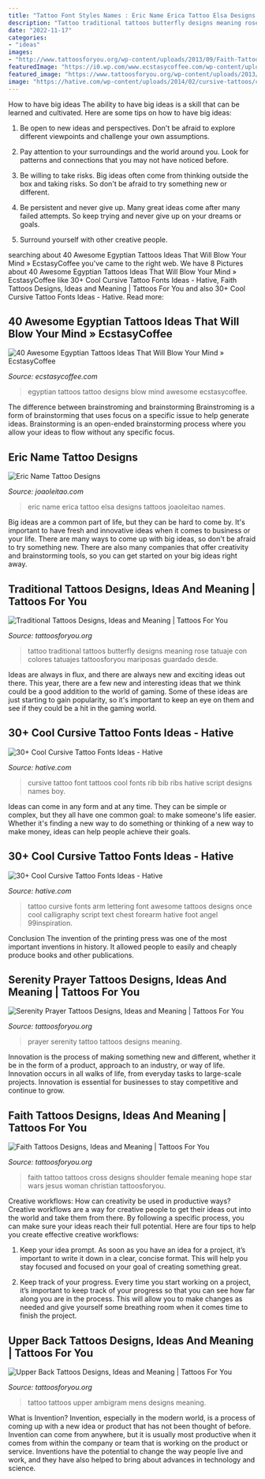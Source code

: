 ```yaml
---
title: "Tattoo Font Styles Names : Eric Name Erica Tattoo Elsa Designs Tattoos Joaoleitao Names"
description: "Tattoo traditional tattoos butterfly designs meaning rose tatuaje con colores tatuajes tattoosforyou mariposas guardado desde"
date: "2022-11-17"
categories:
- "ideas"
images:
- "http://www.tattoosforyou.org/wp-content/uploads/2013/09/Faith-Tattoos-For-Girls.jpg"
featuredImage: "https://i0.wp.com/www.ecstasycoffee.com/wp-content/uploads/2016/09/Egyptian-Tattoo-Designs-15.jpg?resize=600%2C800"
featured_image: "https://www.tattoosforyou.org/wp-content/uploads/2013/10/The-Serenity-Prayer-Tattoo.jpg"
image: "https://hative.com/wp-content/uploads/2014/02/cursive-tattoos/cursive-font-tattoo-on-bib-5.jpg"
---
```



How to have big ideas
The ability to have big ideas is a skill that can be learned and cultivated. Here are some tips on how to have big ideas:
1. Be open to new ideas and perspectives. Don't be afraid to explore different viewpoints and challenge your own assumptions.

2. Pay attention to your surroundings and the world around you. Look for patterns and connections that you may not have noticed before.

3. Be willing to take risks. Big ideas often come from thinking outside the box and taking risks. So don't be afraid to try something new or different.

4. Be persistent and never give up. Many great ideas come after many failed attempts. So keep trying and never give up on your dreams or goals.

5. Surround yourself with other creative people.

	

		
searching about 40 Awesome Egyptian Tattoos Ideas That Will Blow Your Mind » EcstasyCoffee you've came to the right web. We have 8 Pictures about 40 Awesome Egyptian Tattoos Ideas That Will Blow Your Mind » EcstasyCoffee like 30+ Cool Cursive Tattoo Fonts Ideas - Hative, Faith Tattoos Designs, Ideas and Meaning | Tattoos For You and also 30+ Cool Cursive Tattoo Fonts Ideas - Hative. Read more:
		
    
## 40 Awesome Egyptian Tattoos Ideas That Will Blow Your Mind » EcstasyCoffee

<img loading=lazy src="https://i0.wp.com/www.ecstasycoffee.com/wp-content/uploads/2016/09/Egyptian-Tattoo-Designs-15.jpg?resize=600%2C800" onerror="this.onerror=null;this.src='https://tse3.mm.bing.net/th?id=OIP.xZhi5S6z1Xq1-_KOtkRKRQHaJ4&amp;pid=15.1';" alt="40 Awesome Egyptian Tattoos Ideas That Will Blow Your Mind » EcstasyCoffee">

_Source: ecstasycoffee.com_

>egyptian tattoos tattoo designs blow mind awesome ecstasycoffee. 

	

The difference between brainstroming and brainstorming
Brainstroming is a form of brainstorming that uses focus on a specific issue to help generate ideas. Brainstorming is an open-ended brainstorming process where you allow your ideas to flow without any specific focus.

    
## Eric Name Tattoo Designs

<img loading=lazy src="https://www.joaoleitao.com/tattoo-name/files/male-names2/tattoo-design-name-eric-05.png" onerror="this.onerror=null;this.src='https://tse1.mm.bing.net/th?id=OIP.h5dgUGmftL9uoIsWfbEw8AHaFX&amp;pid=15.1';" alt="Eric Name Tattoo Designs">

_Source: joaoleitao.com_

>eric name erica tattoo elsa designs tattoos joaoleitao names. 

	

Big ideas are a common part of life, but they can be hard to come by. It's important to have fresh and innovative ideas when it comes to business or your life. There are many ways to come up with big ideas, so don't be afraid to try something new. There are also many companies that offer creativity and brainstorming tools, so you can get started on your big ideas right away.

    
## Traditional Tattoos Designs, Ideas And Meaning | Tattoos For You

<img loading=lazy src="http://www.tattoosforyou.org/wp-content/uploads/2013/09/Traditional-Butterfly-Tattoo-768x1024.jpg" onerror="this.onerror=null;this.src='https://tse1.mm.bing.net/th?id=OIP.bjuWF6rg0cO4xanBEdQa-AHaJ4&amp;pid=15.1';" alt="Traditional Tattoos Designs, Ideas and Meaning | Tattoos For You">

_Source: tattoosforyou.org_

>tattoo traditional tattoos butterfly designs meaning rose tatuaje con colores tatuajes tattoosforyou mariposas guardado desde. 

	

Ideas are always in flux, and there are always new and exciting ideas out there. This year, there are a few new and interesting ideas that we think could be a good addition to the world of gaming. Some of these ideas are just starting to gain popularity, so it's important to keep an eye on them and see if they could be a hit in the gaming world.

    
## 30+ Cool Cursive Tattoo Fonts Ideas - Hative

<img loading=lazy src="https://hative.com/wp-content/uploads/2014/02/cursive-tattoos/cursive-font-tattoo-on-bib-5.jpg" onerror="this.onerror=null;this.src='https://tse4.mm.bing.net/th?id=OIP.8mAMOOuom72H4j0ogYBsKwHaE5&amp;pid=15.1';" alt="30+ Cool Cursive Tattoo Fonts Ideas - Hative">

_Source: hative.com_

>cursive tattoo font tattoos cool fonts rib bib ribs hative script designs names boy. 

	

Ideas can come in any form and at any time. They can be simple or complex, but they all have one common goal: to make someone's life easier. Whether it's finding a new way to do something or thinking of a new way to make money, ideas can help people achieve their goals.

    
## 30+ Cool Cursive Tattoo Fonts Ideas - Hative

<img loading=lazy src="https://hative.com/wp-content/uploads/2014/02/cursive-tattoos/cursive-arm-tattoo-24.jpg" onerror="this.onerror=null;this.src='https://tse4.mm.bing.net/th?id=OIP.HbBkKxOQXYgQ4FMPYQ9qBAHaE7&amp;pid=15.1';" alt="30+ Cool Cursive Tattoo Fonts Ideas - Hative">

_Source: hative.com_

>tattoo cursive fonts arm lettering font awesome tattoos designs once cool calligraphy script text chest forearm hative foot angel 99inspiration. 

	

Conclusion
The invention of the printing press was one of the most important inventions in history. It allowed people to easily and cheaply produce books and other publications.

    
## Serenity Prayer Tattoos Designs, Ideas And Meaning | Tattoos For You

<img loading=lazy src="https://www.tattoosforyou.org/wp-content/uploads/2013/10/The-Serenity-Prayer-Tattoo.jpg" onerror="this.onerror=null;this.src='https://tse3.mm.bing.net/th?id=OIP.MKCIfEQRBoTB0HfIHRkZ7QHaLG&amp;pid=15.1';" alt="Serenity Prayer Tattoos Designs, Ideas and Meaning | Tattoos For You">

_Source: tattoosforyou.org_

>prayer serenity tattoo tattoos designs meaning. 

	

Innovation is the process of making something new and different, whether it be in the form of a product, approach to an industry, or way of life. Innovation occurs in all walks of life, from everyday tasks to large-scale projects. Innovation is essential for businesses to stay competitive and continue to grow.

    
## Faith Tattoos Designs, Ideas And Meaning | Tattoos For You

<img loading=lazy src="http://www.tattoosforyou.org/wp-content/uploads/2013/09/Faith-Tattoos-For-Girls.jpg" onerror="this.onerror=null;this.src='https://tse3.mm.bing.net/th?id=OIP.JNx2qiDJYcQKwa1dEz9cigHaFj&amp;pid=15.1';" alt="Faith Tattoos Designs, Ideas and Meaning | Tattoos For You">

_Source: tattoosforyou.org_

>faith tattoo tattoos cross designs shoulder female meaning hope star wars jesus woman christian tattoosforyou. 

	

Creative workflows: How can creativity be used in productive ways?
Creative workflows are a way for creative people to get their ideas out into the world and take them from there. By following a specific process, you can make sure your ideas reach their full potential. Here are four tips to help you create effective creative workflows:
1. Keep your idea prompt. As soon as you have an idea for a project, it’s important to write it down in a clear, concise format. This will help you stay focused and focused on your goal of creating something great.

2. Keep track of your progress. Every time you start working on a project, it’s important to keep track of your progress so that you can see how far along you are in the process. This will allow you to make changes as needed and give yourself some breathing room when it comes time to finish the project.


    
## Upper Back Tattoos Designs, Ideas And Meaning | Tattoos For You

<img loading=lazy src="https://www.tattoosforyou.org/wp-content/uploads/2016/03/Mens-Upper-Back-Tattoos.jpg" onerror="this.onerror=null;this.src='https://tse3.mm.bing.net/th?id=OIP.8e4O2BAMwSrqTxCAksuqNgHaJ4&amp;pid=15.1';" alt="Upper Back Tattoos Designs, Ideas and Meaning | Tattoos For You">

_Source: tattoosforyou.org_

>tattoo tattoos upper ambigram mens designs meaning. 

	

What is Invention?
Invention, especially in the modern world, is a process of coming up with a new idea or product that has not been thought of before. Invention can come from anywhere, but it is usually most productive when it comes from within the company or team that is working on the product or service. Inventions have the potential to change the way people live and work, and they have also helped to bring about advances in technology and science.

